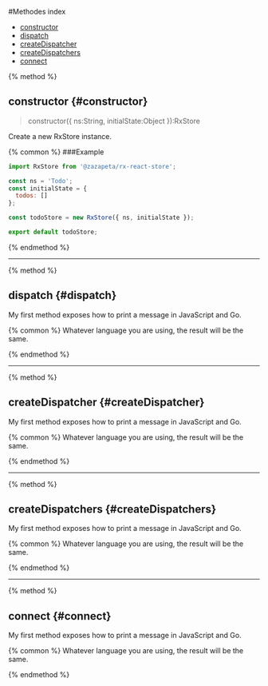 #Methodes index

* [constructor](constructor.md)
* [dispatch](dispatch.md)
* [createDispatcher](createdispatcher.md)
* [createDispatchers](createdispatchers.md)
* [connect](connect.md)

{% method %}
## constructor {#constructor}

> constructor({ ns:String, initialState:Object }):RxStore

Create a new RxStore instance.

{% common %}
###Example

```js
import RxStore from '@zazapeta/rx-react-store';

const ns = 'Todo';
const initialState = {
  todos: []
};

const todoStore = new RxStore({ ns, initialState });

export default todoStore;
```

{% endmethod %}

---

{% method %}
## dispatch {#dispatch}

My first method exposes how to print a message in JavaScript and Go.

{% common %}
Whatever language you are using, the result will be the same.

{% endmethod %}

---

{% method %}
## createDispatcher {#createDispatcher}

My first method exposes how to print a message in JavaScript and Go.

{% common %}
Whatever language you are using, the result will be the same.

{% endmethod %}

---

{% method %}
## createDispatchers {#createDispatchers}

My first method exposes how to print a message in JavaScript and Go.

{% common %}
Whatever language you are using, the result will be the same.

{% endmethod %}

---

{% method %}
## connect {#connect}

My first method exposes how to print a message in JavaScript and Go.

{% common %}
Whatever language you are using, the result will be the same.

{% endmethod %}





